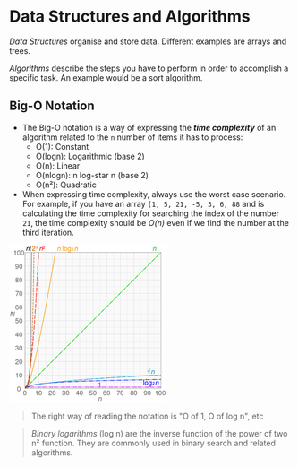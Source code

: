 # Data Structures and Algorithms
*Data Structures* organise and store data. Different examples are arrays and trees.

*Algorithms* describe the steps you have to perform in order to accomplish a specific task. An example would be a sort algorithm.

## Big-O Notation
- The Big-O notation is a way of expressing the ***time complexity*** of an algorithm related to the
  `n` number of items it has to process:
  - O(1): Constant
  - O(logn): Logarithmic (base 2)
  - O(n): Linear
  - O(nlogn): n log-star n (base 2)
  - O(n²): Quadratic
- When expressing time complexity, always use the worst case scenario. For example, if you have an
  array `[1, 5, 21, -5, 3, 6, 88` and is calculating the time complexity for searching the index of
  the number `21`, the time complexity should be *O(n)* even if we find the number at the third
  iteration.
  
![Big-O notation time complexity chart](charts/computational_complexity.png)
  
> The right way of reading the notation is "O of 1, O of log n", etc

> *Binary logarithms* (log n) are the inverse function of the power of two n² function. They are
commonly used in binary search and related algorithms.
